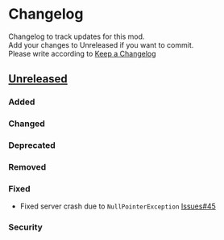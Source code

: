 # Changelog

Changelog to track updates for this mod.  
Add your changes to Unreleased if you want to commit.  
Please write according to [Keep a Changelog](https://keepachangelog.com/en/1.0.0/)

## [Unreleased]

### Added

### Changed

### Deprecated

### Removed

### Fixed

- Fixed server crash due to `NullPointerException` [Issues#45](https://github.com/TeamFelnull/IamMusicPlayer/issues/45)

### Security

[Unreleased]: https://github.com/TeamFelnull/IamMusicPlayer/commits
